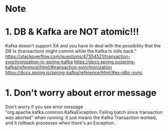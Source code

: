 # Note
# 1. DB & Kafka are NOT atomic!!!
Kafka doesn't support XA and you have to deal with the possibility that the DB tx (transaction) might commit while the Kafka tx rolls back."
https://stackoverflow.com/questions/47354521/transaction-synchronization-in-spring-kafka
https://docs.spring.io/spring-kafka/reference/html/#transaction-synchronization
https://docs.spring.io/spring-kafka/reference/html/#ex-jdbc-sync

# 1. Don't worry about error message 
Don't worry if you see error message "org.apache.kafka.common.KafkaException: Failing batch since transaction was aborted" when running.
It just means the Kafka Transaction worked, and it rollback processes when there's an Exception. 